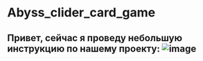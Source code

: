 # Abyss_clider_card_game

## Привет, сейчас я проведу небольшую инструкцию по нашему проекту: ![image](https://user-images.githubusercontent.com/127990023/226739422-09f80962-fbec-41d6-8ab8-b6da8ba32d3b.png)

